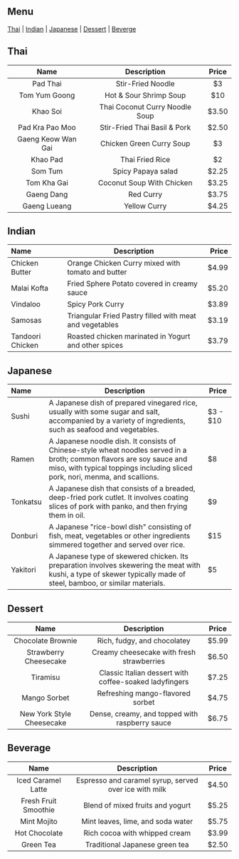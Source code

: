 ## Menu

[Thai](#thai) | [Indian](#Indian) | [Japanese](#japanese) | [Dessert](#Dessert) | [Beverge](#Beverage)

## Thai
|        Name        |          Description           | Price |
|:------------------:|:------------------------------:|:-----:|
|      Pad Thai      |       Stir-Fried Noodle        |  $3   |
|   Tom Yum Goong    |     Hot & Sour Shrimp Soup     |  $10  |
|      Khao Soi      | Thai Coconut Curry Noodle Soup | $3.50 |
|  Pad Kra Pao Moo   |  Stir-Fried Thai Basil & Pork  | $2.50 |
| Gaeng Keow Wan Gai |    Chicken Green Curry Soup    |  $3   |
|      Khao Pad      |        Thai Fried Rice         |  $2   |
|      Som Tum       |       Spicy Papaya salad       | $2.25 |
|    Tom Kha Gai     |   Coconut Soup With Chicken    | $3.25 |
|     Gaeng Dang     |           Red Curry            | $3.75 |
|    Gaeng Lueang    |          Yellow Curry          | $4.25 |
## Indian
| Name    | Description                                             | Price |
|:-----------------|---------------------------------------------------------|------:|
| Chicken Butter   | Orange Chicken Curry mixed with tomato and butter       | $4.99 |
| Malai Kofta      | Fried Sphere Potato covered in creamy sauce             | $5.20 |
| Vindaloo         | Spicy Pork Curry                                        | $3.89 |
| Samosas          | Triangular Fried Pastry filled with meat and vegetables | $3.19 |
| Tandoori Chicken | Roasted chicken marinated in Yogurt and other spices    | $3.79 |
## Japanese
| Name  | Description                                                                                                                                                                                         | Price   |
|:------|-----------------------------------------------------------------------------------------------------------------------------------------------------------------------------------------------------|---------|
| Sushi | A Japanese dish of prepared vinegared rice, usually with some sugar and salt, accompanied by a variety of ingredients, such as seafood and vegetables.                                              | $3 - $10 |
|Ramen| A Japanese noodle dish. It consists of Chinese-style wheat noodles served in a broth; common flavors are soy sauce and miso, with typical toppings including sliced pork, nori, menma, and scallions. | $8      |
|Tonkatsu|A Japanese dish that consists of a breaded, deep-fried pork cutlet. It involves coating slices of pork with panko, and then frying them in oil.| $9      |
|Donburi|A Japanese "rice-bowl dish" consisting of fish, meat, vegetables or other ingredients simmered together and served over rice.| $15     |
|Yakitori|A Japanese type of skewered chicken. Its preparation involves skewering the meat with kushi, a type of skewer typically made of steel, bamboo, or similar materials.| $5 |
## Dessert
| Name                        | Description                   | Price   |
|:-----------------------------:|:-----------------------------:|:-------:|
| Chocolate Brownie             | Rich, fudgy, and chocolatey   | $5.99   |
| Strawberry Cheesecake         | Creamy cheesecake with fresh strawberries | $6.50 |
| Tiramisu                      | Classic Italian dessert with coffee-soaked ladyfingers | $7.25 |
| Mango Sorbet                  | Refreshing mango-flavored sorbet | $4.75   |
| New York Style Cheesecake     | Dense, creamy, and topped with raspberry sauce | $6.75 |
## Beverage
| Name                        | Description                   | Price   |
|:-----------------------------:|:-----------------------------:|:-------:|
| Iced Caramel Latte            | Espresso and caramel syrup, served over ice with milk | $4.50 |
| Fresh Fruit Smoothie          | Blend of mixed fruits and yogurt  | $5.25   |
| Mint Mojito                   | Mint leaves, lime, and soda water | $5.75   |
| Hot Chocolate                 | Rich cocoa with whipped cream     | $3.99   |
| Green Tea                     | Traditional Japanese green tea    | $2.50   |
